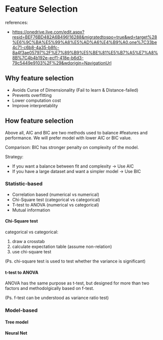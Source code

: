 
# Feature Selection
references: 
- https://onedrive.live.com/edit.aspx?resid=BEF76BD482A6B496!16288&migratedtospo=true&wd=target%28%E6%9C%BA%E5%99%A8%E5%AD%A6%E4%B9%A0.one%7C33be4c71-c6b8-4a35-b8fc-8a4f3ae05797%2F%E7%89%B9%E5%BE%81%E5%B7%A5%E7%A8%8B%7C4b4b192e-ecf1-418e-b6d3-79c5449e9103%2F%29&wdorigin=NavigationUrl

## Why feature selection

- Avoids Curse of Dimensionality (Fail to learn & Distance-failed)
- Prevents overfitting
- Lower computation cost
- Improve interpretablity


## How feature selection

Above all, AIC and BIC are two methods used to balance #features and performance.
We will prefer model with lower AIC or BIC value.

Comparison:
BIC has stronger penalty on complexity of the model.

Strategy:
- If you want a balance between fit and complexity → Use AIC
- If you have a large dataset and want a simpler model → Use BIC

### Statistic-based


- Correlation based (numerical vs numerical)
- Chi-Square test (categorical vs categorical)
- T-test to ANOVA (numerical vs categorical)
- Mutual information

#### Chi-Square test
categorical vs categorical:
1. draw a crosstab
2. calculate expectation table (assume non-relation)
3. use chi-square test

(Ps. chi-square test is used to test whether the variance is significant)

#### t-test to ANOVA
ANOVA has the same purpose as t-test, but designed for more than two factors and methodolgically based on f-test.

(Ps. f-test can be understood as variance ratio test)

### Model-based

#### Tree model

#### Neural Net

